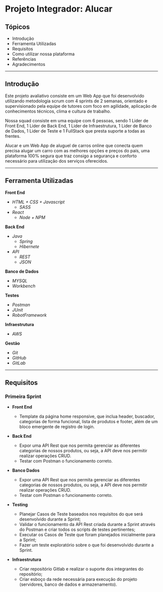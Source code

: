# Projeto Integrador: Alucar

## Tópicos 
*   Introdução
*   Ferramenta Utilizadas
*   Requisitos
*   Como utilizar nossa plataforma
*   Referências
*   Agradecimentos
  
*** 
 ## Introdução
 Este projeto avaliativo consiste em um Web App que foi desenvolvido utilizando metodologia scrum com 4 sprints de 2 semanas, orientado e supervisionado pela equipe de tutores com foco em agilidade, aplicação de conhecimentos técnicos, clima e cultura de trabalho. 

Nossa squad consiste em uma equipe com 6 pessoas, sendo 1 Lider de Front End, 1 Lider de Back End, 1 Lider de Infraestrutura, 1 Lider de Banco de Dados, 1 Lider de Teste e 1 FullStack que presta suporte a todas as frentes. 

Alucar e um Web App de aluguel de carros online que conecta quem precisa alugar um carro com as melhores opções e preços do país, uma plataforma 100% segura que traz consigo a segurança e conforto necessário para utilização dos serviços oferecidos.

*** 

## Ferramenta Utilizadas

**Front End**
* *HTML + CSS + Javascript*
  * *SASS*
* *React*
  * *Node + NPM*
  
**Back End**
* *Java* 
  * *Spring* 
  * *Hibernete*
* *API*
  * *REST*
  * *JSON*

**Banco de Dados**
* *MYSQL*
* *Workbench*

**Testes**
* *Postman*
* *JUnit*
* *RobotFramework*

**Infraestrutura**
* *AWS*

**Gestão**
* *Git*
* *GitHub*
* *GitLab*

****

## Requisitos

### **Primeira Sprint**

* **Front End**

  * Template da página home responsive, que inclua header, buscador, categorias de forma funcional, lista de produtos e footer, além de um bloco emergente de registro de login.

* **Back End**

  * Expor uma API Rest que nos permita gerenciar as diferentes categorias de nossos produtos, ou seja, a API deve nos permitir realizar operações CRUD. 
  * Testar com Postman o funcionamento correto.

* **Banco Dados**
  
    * Expor uma API Rest que nos permita gerenciar as diferentes categorias de nossos produtos, ou seja, a API deve nos permitir realizar operações CRUD. 
    * Testar com Postman o funcionamento correto.

* **Testing**
  
  * Planejar Casos de Teste baseados nos requisitos do que será desenvolvido durante a Sprint;
  * Validar o funcionamento da API Rest criada durante a Sprint através do Postman e criar todos os scripts de testes pertinentes;
  * Executar os Casos de Teste que foram planejados inicialmente para a Sprint;
  * Fazer um teste exploratório sobre o que foi desenvolvido durante a Sprint.

* **Infraestrutura**
  
  * Criar repositório Gitlab e realizar o suporte dos integrantes do repositório;
  * Criar esboço da rede necessária para execução do projeto (servidores, banco de dados e armazenamento).